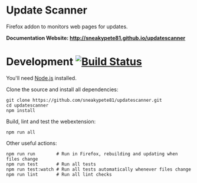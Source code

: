 # Update Scanner

Firefox addon to monitors web pages for updates.

**Documentation Website: http://sneakypete81.github.io/updatescanner**

# Development [![Build Status](https://travis-ci.org/sneakypete81/updatescanner.svg?branch=master)](https://travis-ci.org/sneakypete81/updatescanner)

You'll need [Node.js](https://nodejs.org/) installed.

Clone the source and install all dependencies:

    git clone https://github.com/sneakypete81/updatescanner.git
    cd updatescanner
    npm install

Build, lint and test the webextension:

    npm run all

Other useful actions:

    npm run run        # Run in Firefox, rebuilding and updating when files change
    npm run test       # Run all tests
    npm run test:watch # Run all tests automatically whenever files change
    npm run lint       # Run all lint checks
